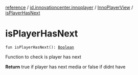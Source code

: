 [reference](../../index.md) / [id.innovationcenter.innoplayer](../index.md) / [InnoPlayerView](index.md) / [isPlayerHasNext](./is-player-has-next.md)

# isPlayerHasNext

`fun isPlayerHasNext(): `[`Boolean`](https://kotlinlang.org/api/latest/jvm/stdlib/kotlin/-boolean/index.html)

Function to check is player has next

**Return**
true if player has next media or false if didnt have

